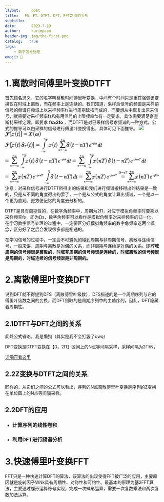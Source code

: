 ```yaml
---
layout:     post
title:   FS、FT、DTFT、DFT、FFT之间的关系
subtitle:   
date:       2023-7-19
author:     kurimpoom
header-img: img/the-first.png
catalog:   true
tags: 
    - 数字信号处理
emoji: 🦍
---
```


# 1.离散时间傅里叶变换DTFT
首先顾名思义，它的名字叫离散时间傅里叶变换，中间有个时间只是重在强调该变换仅在时域上离散，而在频率上是连续的。我们知道，采样后信号的频谱是采样前信号的频谱在频域上以采样频率fs进行周期延拓而成的，而要想从中恢复出原来信号，就需要对采样频率fs和有用信号的上限频率fo有一定要求，具体需要满足奈奎斯特采样定理，即要求 **fs≥2fo** ，而DTFT是对已采样信号求频谱的一种方式，公式的推导可以由采样的信号进行傅里叶变换得出，具体可见下面推导。
<img src="[https://www.example.com/images/dinosaur](https://github.com/Kurimpoom/kurimpoom.github.io/blob/master/_posts/images/post-1.png?raw=true).jpg">
![图1.DTFE推导](https://github.com/Kurimpoom/kurimpoom.github.io/blob/master/_posts/images/post-1.png?raw=true)
注意：对采样信号进行DTFT所得出的结果和我们进行频谱搬移得出的结果是一致的，只是从不同的角度得出的罢了，一个是从公式的角度计算出频谱，一个是以一个更为直观、更方便记忆的角度去分析的。  

DTFT是具有周期性的，在数字角频率中，周期为2Π，对应于模拟角频率时要乘以采样频率fs，即为Ωs，数字角频率可以看作是模拟角频率对采样频率的归一化，在学习数字信号处理的过程中，一定要区分好模拟角频率的数字角频率这两个概念，区分好了之后会发现很多都是相通的。  

在学习信号的过程中，一定会不可避免的碰到周期与非周期信号、离散与连续信号，一般来讲，周期与离散是对偶的关系，而非周期与连续是对偶的关系。即**时域周期的信号频谱是离散的，时域非周期的信号频谱是连续的，时域离散的信号频谱是周期的，时域连续的信号频谱是非周期的。** 

# 2.离散傅里叶变换DFT
说到DFT就不得提到DFS（离散傅里叶级数），DFS描述的是一个周期序列与它的傅里叶级数之间的变换，而DFT则取的是周期序列中的主值序列，因此，DFT隐藏着周期性。

## 2.1DTFT与DFT之间的关系
此处公式省略，我是懒狗（其实是我不会打罢了qwq）

DFT变换是DTFT变换在【0，2Π】区间上的N点等间隔采样，采样间隔为2Π/N，

[详细可看这里](https://www.cnblogs.com/BitArt/archive/2012/11/24/2786390.html)
## 2.2Z变换与DTFT之间的关系
同样的，从它们之间的公式可以看出，序列的N点离散傅里叶变换是序列的Z变换在单位圆上的N点等间隔采样。

## 2.2DFT的应用

- ### 计算序列的线性卷积
- ### 利用DFT进行频谱分析



# 3.快速傅里叶变换FFT
FFT只是一种快速计算DFT的算法，该算法的出现使得FFT被广泛的应用，主要原因就是旋转因子WNk具有周期性、对称性和可约性。最基本的原理为基2FFT算法，主要通过蝶形运算符号实现，完成一次蝶形运算，需要一次复数乘法和两次复数加法运算。
